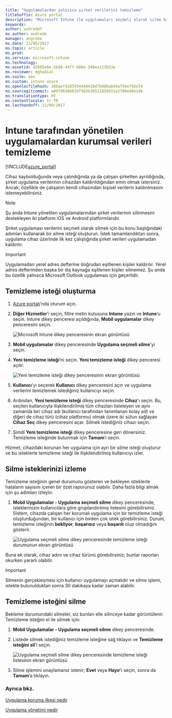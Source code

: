 ```yaml
---
title: "Uygulamalardan yalnızca şirket verilerini temizleme"
titleSuffix: Azure portal
description: "Microsoft Intune ile uygulamaları seçmeli olarak silme hakkında bilgi edinin.\""
keywords: 
author: andredm7
ms.author: andredm
manager: angrobe
ms.date: 12/05/2017
ms.topic: article
ms.prod: 
ms.service: microsoft-intune
ms.technology: 
ms.assetid: 42605e6e-5b84-44ff-b86e-346ea123b53e
ms.reviewer: mghadial
ms.suite: ems
ms.custom: intune-azure
ms.openlocfilehash: 206aef4185934448418d7b080ab94af94e792e74
ms.sourcegitcommit: ad97d658682bf563638521856931e2709e40e14b
ms.translationtype: HT
ms.contentlocale: tr-TR
ms.lasthandoff: 12/09/2017
---
```

# <a name="how-to-wipe-only-corporate-data-from-intune-managed-apps"></a>Intune tarafından yönetilen uygulamalardan kurumsal verileri temizleme

[!INCLUDE[azure_portal](./includes/azure_portal.md)]

Cihaz kaybolduğunda veya çalındığında ya da çalışan şirketten ayrıldığında, şirket uygulama verilerinin cihazdan kaldırıldığından emin olmak istersiniz. Ancak, özellikle de çalışanın kendi cihazından kişisel verilerin kaldırılmasını istemeyebilirsiniz.

>[!NOTE]
> Şu anda Intune yönetilen uygulamalarından şirket verilerinin silinmesini destekleyen iki platform iOS ve Android platformlarıdır.

Şirket uygulaması verilerini seçmeli olarak silmek için bu konu başlığındaki adımları kullanarak bir silme isteği oluşturun. İstek tamamlandıktan sonra, uygulama cihaz üzerinde ilk kez çalıştığında şirket verileri uygulamadan kaldırılır.

>[!IMPORTANT]
> Uygulamadan yerel adres defterine doğrudan eşitlenen kişiler kaldırılır. Yerel adres defterinden başka bir dış kaynağa eşitlenen kişiler silinemez. Şu anda bu özellik yalnızca Microsoft Outlook uygulaması için geçerlidir.

## <a name="create-a-wipe-request"></a>Temizleme isteği oluşturma

1.  [Azure portalı](https://portal.azure.com)’nda oturum açın.

2.  **Diğer Hizmetler**’i seçin, filtre metin kutusuna **Intune** yazın ve **Intune**’u seçin. Intune dikey penceresi açıldığında, **Mobil uygulamalar** dikey penceresini seçin.

    ![Microsoft Intune dikey penceresinin ekran görüntüsü](./media/apps-selective-wipe01.png)

3.  **Mobil uygulamalar** dikey penceresinde **Uygulama seçmeli silme**’yi seçin.

4.  **Yeni temizleme isteği**’ni seçin. **Yeni temizleme isteği** dikey penceresi açılır.

    ![Yeni temizleme isteği dikey penceresinin ekran görüntüsü](./media/AzurePortal_MAM_NewWipeRequest.png)

5.  **Kullanıcı**'yı seçerek **Kullanıcı** dikey penceresini açın ve uygulama verilerini temizlemek istediğiniz kullanıcıyı seçin.

6.  Ardından, **Yeni temizleme isteği** dikey penceresinde **Cihaz**'ı seçin. Bu, seçilen kullanıcıyla ilişkilendirilmiş tüm cihazları listeleyen ve aynı zamanda biri cihaz adı (kullanıcı tarafından tanımlanan kolay ad) ve diğeri de cihaz türü (cihaz platformu) olmak üzere iki sütun sağlayan **Cihaz Seç** dikey penceresini açar. Silmek istediğiniz cihazı seçin.

7.  Şimdi **Yeni temizleme isteği** dikey penceresine geri dönersiniz. Temizleme isteğinde bulunmak için **Tamam**’ı seçin.

Hizmet, cihazdaki korunan her uygulama için ayrı bir silme isteği oluşturur ve bu isteklerle temizleme isteği ile ilişkilendirilmiş kullanıcıyı izler.

## <a name="monitor-your-wipe-requests"></a>Silme isteklerinizi izleme

Temizleme isteğinin genel durumunu gösteren ve bekleyen isteklerle hataların sayısını içeren bir özet raporunuz olabilir. Daha fazla bilgi almak için şu adımları izleyin:

1.  **Mobil Uygulamalar - Uygulama seçmeli silme** dikey penceresinde, isteklerinizin kullanıcılara göre gruplandırılmış listesini görebilirsiniz. Sistem, cihazda çalışan her korumalı uygulama için bir temizleme isteği oluşturduğundan, bir kullanıcı için birden çok istek görebilirsiniz. Durum, temizleme isteğinin **bekliyor**, **başarısız** veya **başarılı** olup olmadığını gösterir.

    ![Uygulama seçmeli silme dikey penceresinde temizleme isteği durumunun ekran görüntüsü](./media/wipe-request-status-1.png)

Buna ek olarak, cihaz adını ve cihaz türünü görebilirsiniz; bunlar raporları okurken yararlı olabilir.

>[!IMPORTANT]
> Silmenin gerçekleşmesi için kullanıcı uygulamayı açmalıdır ve silme işlemi, istekte bulunulduktan sonra 30 dakikaya kadar zaman alabilir.

## <a name="delete-a-wipe-request"></a>Temizleme isteğini silme

Bekleme durumundaki silmeler, siz bunları elle silinceye kadar görüntülenir.  Temizleme isteğini el ile silmek için:

1.  **Mobil Uygulamalar - Uygulama seçmeli silme** dikey penceresinde.

2.  Listede silmek istediğiniz temizleme isteğine sağ tıklayın ve **Temizleme isteğini sil**’i seçin.

    ![Uygulama seçmeli silme dikey penceresinde temizleme isteği listesinin ekran görüntüsü](./media/delete-wipe-request.png)

3.  Silme işlemini onaylamanız istenir; **Evet** veya **Hayır**’ı seçin, sonra da **Tamam**’a tıklayın.

### <a name="see-also"></a>Ayrıca bkz.
[Uygulama koruma ilkesi nedir](app-protection-policy.md)

[Uygulama yönetimi nedir](app-management.md)
